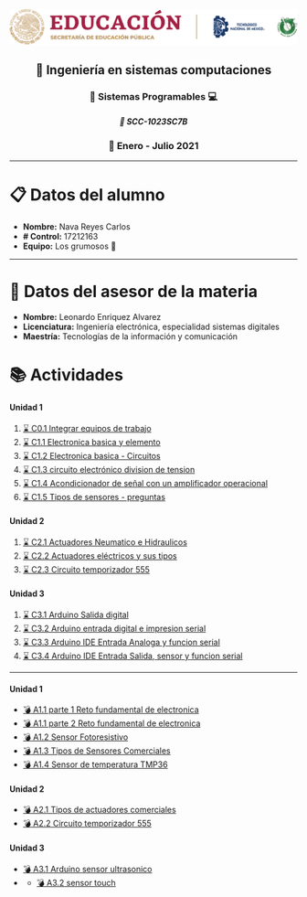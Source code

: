 ![sin titulo](img/liston.png 'Logo tec')

## <div align="center">:open_file_folder: Ingeniería en sistemas computaciones </div>

### <div align="center">:pushpin: Sistemas Programables :computer: </div>

##### <div align="center">:floppy_disk: SCC-1023SC7B </div>

### <div align="center">:calendar: Enero - Julio 2021 </div>

---

# :clipboard: Datos del alumno

- **Nombre:** Nava Reyes Carlos
- **# Control:** 17212163
- **Equipo:** Los grumosos :bear:

---

# :necktie: Datos del asesor de la materia

- **Nombre:** Leonardo Enriquez Alvarez
- **Licenciatura:** Ingeniería electrónica, especialidad sistemas digitales
- **Maestría:** Tecnologías de la información y comunicación

# :books: Actividades

#### Unidad 1

1. [ :hourglass: C0.1 Integrar equipos de trabajo](Blog/C0.1_IntegrarEquiposdeTrabajo_NavaReyesCarlos.md 'Individual')
2. [ :hourglass: C1.1 Electronica basica y elemento](Blog/C1.1_ElectronicaBasica_y_elementos_NavaReyesCarlos.md 'Individual')
3. [ :hourglass: C1.2 Electronica basica - Circuitos](Blog/C1.2_ElectronicaBasica_circuitos_NavaReyesCarlos.md 'Individual')
4. [ :hourglass: C1.3 circuito electrónico division de tension](Blog/C1.3_Circuito_electrónico_divisor_tensión_NavaReyesCarlos.md 'Individual')
5. [ :hourglass: C1.4 Acondicionador de señal con un amplificador operacional](Blog/C1.4_AcondicionadorSeñal_AmOp_NavaReyesCarlos.md 'Individual')
6. [ :hourglass: C1.5 Tipos de sensores - preguntas](Blog/C1.5_Tipos_de_Sensores_NavaReyesCarlos.md 'Individual')

#### Unidad 2

1. [ :hourglass: C2.1 Actuadores Neumatico e Hidraulicos](Blog/C2.1_ActuadoresNeumaticosHidraulicos_NavaReyesCarlos.md 'Individual')
2. [ :hourglass: C2.2 Actuadores eléctricos y sus tipos](Blog/C2.2_ActuadoresElectricos_NavaReyesCarlos.md 'Individual')
3. [ :hourglass: C2.3 Circuito temporizador 555](Blog/C2.3-CircuitoTemporizador555-NavaReyesCarlos.md 'Individual')

#### Unidad 3

1. [ :hourglass: C3.1 Arduino Salida digital](Blog/C3.1_ArduinoIDESalidaDigital_NavaReyesCarlos.md 'Individual')
2. [ :hourglass: C3.2 Arduino entrada digital e impresion serial](Blog/C3.2_ArduinoEntradaDigitaleImpresionSerial_NavaCarlos.md 'Individual')
3. [ :hourglass: C3.3 Arduino IDE Entrada Analoga y funcion serial](Blog/C3.3_Arduino_EntradaAnalogaFuncionSerial_NavaReyesCarlos.md 'Individual')
4. [ :hourglass: C3.4 Arduino IDE Entrada Salida, sensor y funcion serial](Blog/C3.4_Arduino_EntradaSalidaSensorFuncionSerial._NavaReyesCarlos.md 'Individual')

---

#### Unidad 1

- [ :bomb: A1.1 parte 1 Reto fundamental de electronica](docs/A1.1_RetoFundamentalElectronicaB2_NavaReyesCarlos.md 'Equipo')
- [ :bomb: A1.1 parte 2 Reto fundamental de electronica](docs/A1.1_RetoFundamentalElectronicaB3_NavaReyesCarlos.md 'Equipo')
- [ :bomb: A1.2 Sensor Fotoresistivo](docs/A1.2_Sensor_FotoResistivo_NavaReyesCarlos.md 'Equipo')
- [ :bomb: A1.3 Tipos de Sensores Comerciales](docs/A1.3_Tipos_Sensores_Comerciales_LosGrumosos.md 'Equipo')
- [ :bomb: A1.4 Sensor de temperatura TMP36](docs/A1.4_Sensor_Temperatura_TMP36_NavaReyesCarlos.md 'Equipo')

#### Unidad 2

- [ :bomb: A2.1 Tipos de actuadores comerciales](docs/A2.1_Tipos_actuadores_Comerciales-NavaCarlos-LosGrumosos.md 'Equipo')
- [ :bomb: A2.2 Circuito temporizador 555](docs/A2.2_Circuito_temporizador_actuador-NavaCarlos-LosGrumosos.md 'Equipo')

#### Unidad 3

- [ :bomb: A3.1 Arduino sensor ultrasonico](docs/A3.1_Arduino_SensorUltrasonico_NavaCarlos_LosGrumosos.md 'Equipo')
- - [ :bomb: A3.2 sensor touch](docs/A3.2_ESP32_SensorTouch_CarlosNava_LosGrumosos.md 'Equipo')

